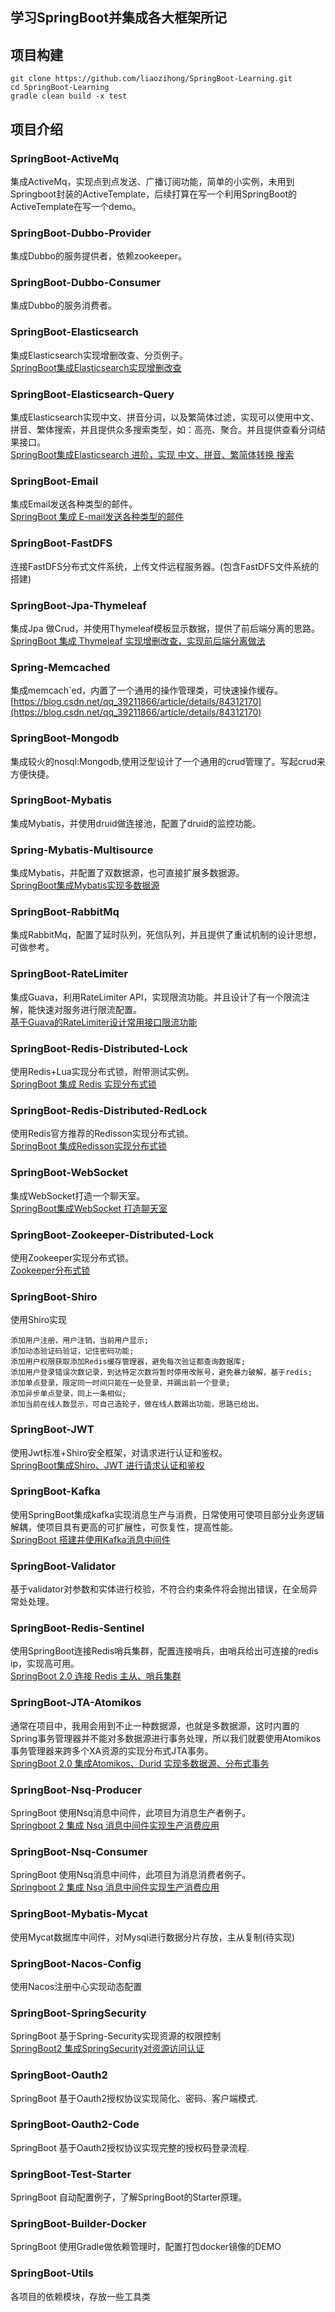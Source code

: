 ## 学习SpringBoot并集成各大框架所记

## 项目构建
```
git clone https://github.com/liaozihong/SpringBoot-Learning.git 
cd SpringBoot-Learning
gradle clean build -x test
```
## 项目介绍

### SpringBoot-ActiveMq
集成ActiveMq，实现点到点发送、广播订阅功能，简单的小实例，未用到Springboot封装的ActiveTemplate，后续打算在写一个利用SpringBoot的ActiveTemplate在写一个demo。  

### SpringBoot-Dubbo-Provider
集成Dubbo的服务提供者，依赖zookeeper。  

### SpringBoot-Dubbo-Consumer
集成Dubbo的服务消费者。

### SpringBoot-Elasticsearch
集成Elasticsearch实现增删改查、分页例子。  
[SpringBoot集成Elasticsearch实现增删改查](https://blog.csdn.net/qq_39211866/article/details/84980416)

### SpringBoot-Elasticsearch-Query
集成Elasticsearch实现中文、拼音分词，以及繁简体过滤，实现可以使用中文、拼音、繁体搜索，并且提供众多搜索类型，如：高亮、聚合。并且提供查看分词结果接口。  
[SpringBoot集成Elasticsearch 进阶，实现 中文、拼音、繁简体转换 搜索](https://blog.csdn.net/qq_39211866/article/details/85178707)

### SpringBoot-Email
集成Email发送各种类型的邮件。  
[SpringBoot 集成 E-mail发送各种类型的邮件
](https://blog.csdn.net/qq_39211866/article/details/84843977)

### SpringBoot-FastDFS
连接FastDFS分布式文件系统，上传文件远程服务器。(包含FastDFS文件系统的搭建)  

### SpringBoot-Jpa-Thymeleaf
集成Jpa 做Crud，并使用Thymeleaf模板显示数据，提供了前后端分离的思路。  
[SpringBoot 集成 Thymeleaf 实现增删改查，实现前后端分离做法
](https://blog.csdn.net/qq_39211866/article/details/84452874)

### Spring-Memcached
集成memcach`ed，内置了一个通用的操作管理类，可快速操作缓存。  
[https://blog.csdn.net/qq_39211866/article/details/84312170](https://blog.csdn.net/qq_39211866/article/details/84312170)   

### SpringBoot-Mongodb 
集成较火的nosql:Mongodb,使用泛型设计了一个通用的crud管理了。写起crud来方便快捷。  

### SpringBoot-Mybatis
集成Mybatis，并使用druid做连接池，配置了druid的监控功能。  

### Spring-Mybatis-Multisource
集成Mybatis，并配置了双数据源，也可直接扩展多数据源。  
[SpringBoot集成Mybatis实现多数据源
](https://blog.csdn.net/qq_39211866/article/details/84843885)

### SpringBoot-RabbitMq
集成RabbitMq，配置了延时队列，死信队列，并且提供了重试机制的设计思想，可做参考。  

### SpringBoot-RateLimiter
集成Guava，利用RateLimiter API，实现限流功能。并且设计了有一个限流注解，能快速对服务进行限流配置。  
[基于Guava的RateLimiter设计常用接口限流功能
](https://blog.csdn.net/qq_39211866/article/details/84312116)

### SpringBoot-Redis-Distributed-Lock
使用Redis+Lua实现分布式锁，附带测试实例。  
[SpringBoot 集成 Redis 实现分布式锁
](https://blog.csdn.net/qq_39211866/article/details/84843861)

### SpringBoot-Redis-Distributed-RedLock
使用Redis官方推荐的Redisson实现分布式锁。   
[SpringBoot 集成Redisson实现分布式锁
](https://blog.csdn.net/qq_39211866/article/details/84843849)

### SpringBoot-WebSocket
集成WebSocket打造一个聊天室。  
[SpringBoot集成WebSocket 打造聊天室
](https://blog.csdn.net/qq_39211866/article/details/84843923)  

### SpringBoot-Zookeeper-Distributed-Lock
使用Zookeeper实现分布式锁。  
[Zookeeper分布式锁](https://blog.csdn.net/qq_39211866/article/details/84844005)

### SpringBoot-Shiro
使用Shiro实现  
```
添加用户注册，用户注销，当前用户显示;  
添加动态验证码验证，记住密码功能;
添加用户权限获取添加Redis缓存管理器，避免每次验证都查询数据库;
添加用户登录错误次数记录，到达特定次数将暂时停用改账号，避免暴力破解，基于redis;
添加单点登录，限定同一时间只能在一处登录，并踢出前一个登录;
添加异步单点登录，同上一条相似;
添加当前在线人数显示，可自己造轮子，做在线人数踢出功能，思路已给出。
```

### SpringBoot-JWT
使用Jwt标准+Shiro安全框架，对请求进行认证和鉴权。  
[SpringBoot集成Shiro、JWT 进行请求认证和鉴权](https://blog.csdn.net/qq_39211866/article/details/85222852)

### SpringBoot-Kafka  
使用SpringBoot集成kafka实现消息生产与消费，日常使用可使项目部分业务逻辑解耦，使项目具有更高的可扩展性，可恢复性，提高性能。   
[SpringBoot 搭建并使用Kafka消息中间件](https://blog.csdn.net/qq_39211866/article/details/85332030)

### SpringBoot-Validator
基于validator对参数和实体进行校验，不符合约束条件将会抛出错误，在全局异常处处理。  

### SpringBoot-Redis-Sentinel
使用SpringBoot连接Redis哨兵集群，配置连接哨兵，由哨兵给出可连接的redis ip，实现高可用。  
[SpringBoot 2.0 连接 Redis 主从、哨兵集群](https://blog.csdn.net/qq_39211866/article/details/88067664)

### SpringBoot-JTA-Atomikos
通常在项目中，我用会用到不止一种数据源，也就是多数据源，这时内置的Spring事务管理器并不能对多数据源进行事务处理，所以我们就要使用Atomikos事务管理器来跨多个XA资源的实现分布式JTA事务。   
[SpringBoot 2.0 集成Atomikos、Durid 实现多数据源、分布式事务](https://blog.csdn.net/qq_39211866/article/details/86547674)

### SpringBoot-Nsq-Producer
SpringBoot 使用Nsq消息中间件，此项目为消息生产者例子。  
[Springboot 2 集成 Nsq 消息中间件实现生产消费应用](https://blog.csdn.net/qq_39211866/article/details/88360559)  

### SpringBoot-Nsq-Consumer
SpringBoot 使用Nsq消息中间件，此项目为消息消费者例子。  
[Springboot 2 集成 Nsq 消息中间件实现生产消费应用](https://blog.csdn.net/qq_39211866/article/details/88360559)  

### SpringBoot-Mybatis-Mycat
使用Mycat数据库中间件，对Mysql进行数据分片存放，主从复制(待实现)

### SpringBoot-Nacos-Config
使用Nacos注册中心实现动态配置

### SpringBoot-SpringSecurity
SpringBoot 基于Spring-Security实现资源的权限控制  
[SpringBoot2 集成SpringSecurity对资源访问认证](https://blog.csdn.net/qq_39211866/article/details/90273681)

### SpringBoot-Oauth2
SpringBoot 基于Oauth2授权协议实现简化、密码、客户端模式.

### SpringBoot-Oauth2-Code
SpringBoot 基于Oauth2授权协议实现完整的授权码登录流程.

### SpringBoot-Test-Starter
SpringBoot 自动配置例子，了解SpringBoot的Starter原理。

### SpringBoot-Builder-Docker
SpringBoot 使用Gradle做依赖管理时，配置打包docker镜像的DEMO   

### SpringBoot-Utils
各项目的依赖模块，存放一些工具类
